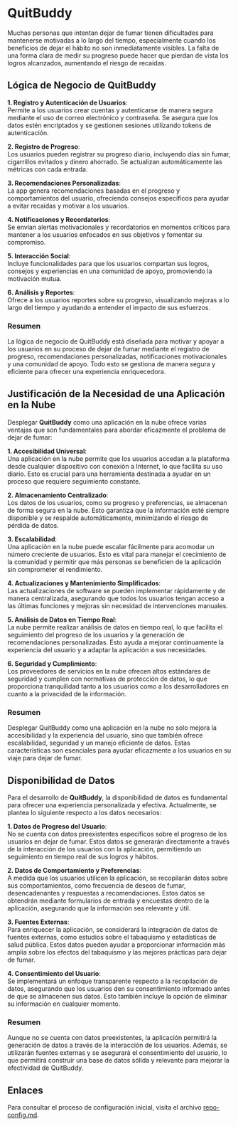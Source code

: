# QuitBuddy
Muchas personas que intentan dejar de fumar tienen dificultades para mantenerse motivadas a lo largo del tiempo, especialmente cuando los beneficios de dejar el hábito no son inmediatamente visibles. La falta de una forma clara de medir su progreso puede hacer que pierdan de vista los logros alcanzados, aumentando el riesgo de recaídas.

## Lógica de Negocio de QuitBuddy

**1. Registro y Autenticación de Usuarios**:  
   Permite a los usuarios crear cuentas y autenticarse de manera segura mediante el uso de correo electrónico y contraseña. Se asegura que los datos estén encriptados y se gestionen sesiones utilizando tokens de autenticación.

**2. Registro de Progreso**:  
   Los usuarios pueden registrar su progreso diario, incluyendo días sin fumar, cigarrillos evitados y dinero ahorrado. Se actualizan automáticamente las métricas con cada entrada.

**3. Recomendaciones Personalizadas**:  
   La app genera recomendaciones basadas en el progreso y comportamientos del usuario, ofreciendo consejos específicos para ayudar a evitar recaídas y motivar a los usuarios.

**4. Notificaciones y Recordatorios**:  
   Se envían alertas motivacionales y recordatorios en momentos críticos para mantener a los usuarios enfocados en sus objetivos y fomentar su compromiso.

**5. Interacción Social**:  
   Incluye funcionalidades para que los usuarios compartan sus logros, consejos y experiencias en una comunidad de apoyo, promoviendo la motivación mutua.

**6. Análisis y Reportes**:  
   Ofrece a los usuarios reportes sobre su progreso, visualizando mejoras a lo largo del tiempo y ayudando a entender el impacto de sus esfuerzos.

### Resumen
La lógica de negocio de QuitBuddy está diseñada para motivar y apoyar a los usuarios en su proceso de dejar de fumar mediante el registro de progreso, recomendaciones personalizadas, notificaciones motivacionales y una comunidad de apoyo. Todo esto se gestiona de manera segura y eficiente para ofrecer una experiencia enriquecedora.


## Justificación de la Necesidad de una Aplicación en la Nube

Desplegar **QuitBuddy** como una aplicación en la nube ofrece varias ventajas que son fundamentales para abordar eficazmente el problema de dejar de fumar:

**1. Accesibilidad Universal**:  
   Una aplicación en la nube permite que los usuarios accedan a la plataforma desde cualquier dispositivo con conexión a Internet, lo que facilita su uso diario. Esto es crucial para una herramienta destinada a ayudar en un proceso que requiere seguimiento constante.

**2. Almacenamiento Centralizado**:  
   Los datos de los usuarios, como su progreso y preferencias, se almacenan de forma segura en la nube. Esto garantiza que la información esté siempre disponible y se respalde automáticamente, minimizando el riesgo de pérdida de datos.

**3. Escalabilidad**:  
   Una aplicación en la nube puede escalar fácilmente para acomodar un número creciente de usuarios. Esto es vital para manejar el crecimiento de la comunidad y permitir que más personas se beneficien de la aplicación sin comprometer el rendimiento.

**4. Actualizaciones y Mantenimiento Simplificados**:  
   Las actualizaciones de software se pueden implementar rápidamente y de manera centralizada, asegurando que todos los usuarios tengan acceso a las últimas funciones y mejoras sin necesidad de intervenciones manuales.

**5. Análisis de Datos en Tiempo Real**:  
   La nube permite realizar análisis de datos en tiempo real, lo que facilita el seguimiento del progreso de los usuarios y la generación de recomendaciones personalizadas. Esto ayuda a mejorar continuamente la experiencia del usuario y a adaptar la aplicación a sus necesidades.

**6. Seguridad y Cumplimiento**:  
   Los proveedores de servicios en la nube ofrecen altos estándares de seguridad y cumplen con normativas de protección de datos, lo que proporciona tranquilidad tanto a los usuarios como a los desarrolladores en cuanto a la privacidad de la información.

### Resumen
Desplegar QuitBuddy como una aplicación en la nube no solo mejora la accesibilidad y la experiencia del usuario, sino que también ofrece escalabilidad, seguridad y un manejo eficiente de datos. Estas características son esenciales para ayudar eficazmente a los usuarios en su viaje para dejar de fumar.

## Disponibilidad de Datos

Para el desarrollo de **QuitBuddy**, la disponibilidad de datos es fundamental para ofrecer una experiencia personalizada y efectiva. Actualmente, se plantea lo siguiente respecto a los datos necesarios:

**1. Datos de Progreso del Usuario**:  
   No se cuenta con datos preexistentes específicos sobre el progreso de los usuarios en dejar de fumar. Estos datos se generarán directamente a través de la interacción de los usuarios con la aplicación, permitiendo un seguimiento en tiempo real de sus logros y hábitos.

**2. Datos de Comportamiento y Preferencias**:  
   A medida que los usuarios utilicen la aplicación, se recopilarán datos sobre sus comportamientos, como frecuencia de deseos de fumar, desencadenantes y respuestas a recomendaciones. Estos datos se obtendrán mediante formularios de entrada y encuestas dentro de la aplicación, asegurando que la información sea relevante y útil.

**3. Fuentes Externas**:  
   Para enriquecer la aplicación, se considerará la integración de datos de fuentes externas, como estudios sobre el tabaquismo y estadísticas de salud pública. Estos datos pueden ayudar a proporcionar información más amplia sobre los efectos del tabaquismo y las mejores prácticas para dejar de fumar.

**4. Consentimiento del Usuario**:  
   Se implementará un enfoque transparente respecto a la recopilación de datos, asegurando que los usuarios den su consentimiento informado antes de que se almacenen sus datos. Esto también incluye la opción de eliminar su información en cualquier momento.

### Resumen
Aunque no se cuenta con datos preexistentes, la aplicación permitirá la generación de datos a través de la interacción de los usuarios. Además, se utilizarán fuentes externas y se asegurará el consentimiento del usuario, lo que permitirá construir una base de datos sólida y relevante para mejorar la efectividad de QuitBuddy.


## Enlaces
Para consultar el proceso de configuración inicial, visita el archivo [repo-config.md](./repo-config.md).